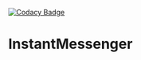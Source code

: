 [![Codacy Badge](https://api.codacy.com/project/badge/Grade/77956da139ea49eebf20b6a00f4040b5)](https://www.codacy.com/app/InnaPolushkina/InstantMessenger?utm_source=github.com&amp;utm_medium=referral&amp;utm_content=InnaPolushkina/InstantMessenger&amp;utm_campaign=Badge_Grade)
# InstantMessenger
